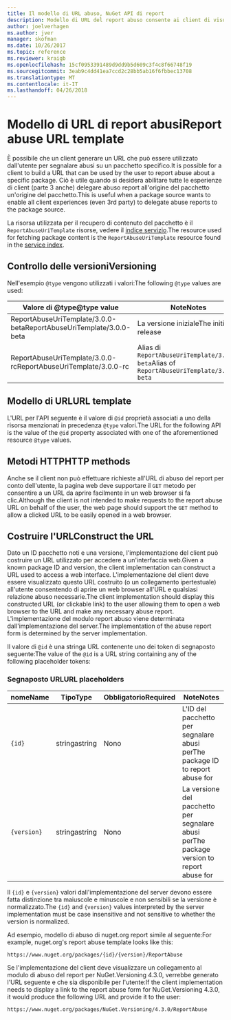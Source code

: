 ```yaml
---
title: Il modello di URL abuso, NuGet API di report
description: Modello di URL del report abuso consente ai client di visualizzare un collegamento nell'interfaccia utente di loro.
author: joelverhagen
ms.author: jver
manager: skofman
ms.date: 10/26/2017
ms.topic: reference
ms.reviewer: kraigb
ms.openlocfilehash: 15cf0953391489d9dd9b5d609c3f4c8f66748f19
ms.sourcegitcommit: 3eab9c4dd41ea7ccd2c28bb5ab16f6fbbec13708
ms.translationtype: MT
ms.contentlocale: it-IT
ms.lasthandoff: 04/26/2018
---
```

# <a name="report-abuse-url-template"></a><span data-ttu-id="6f180-103">Modello di URL di report abusi</span><span class="sxs-lookup"><span data-stu-id="6f180-103">Report abuse URL template</span></span>

<span data-ttu-id="6f180-104">È possibile che un client generare un URL che può essere utilizzato dall'utente per segnalare abusi su un pacchetto specifico.</span><span class="sxs-lookup"><span data-stu-id="6f180-104">It is possible for a client to build a URL that can be used by the user to report abuse about a specific package.</span></span> <span data-ttu-id="6f180-105">Ciò è utile quando si desidera abilitare tutte le esperienze di client (parte 3 anche) delegare abuso report all'origine del pacchetto un'origine del pacchetto.</span><span class="sxs-lookup"><span data-stu-id="6f180-105">This is useful when a package source wants to enable all client experiences (even 3rd party) to delegate abuse reports to the package source.</span></span>

<span data-ttu-id="6f180-106">La risorsa utilizzata per il recupero di contenuto del pacchetto è il `ReportAbuseUriTemplate` risorse, vedere il [indice servizio](service-index.md).</span><span class="sxs-lookup"><span data-stu-id="6f180-106">The resource used for fetching package content is the `ReportAbuseUriTemplate` resource found in the [service index](service-index.md).</span></span>

## <a name="versioning"></a><span data-ttu-id="6f180-107">Controllo delle versioni</span><span class="sxs-lookup"><span data-stu-id="6f180-107">Versioning</span></span>

<span data-ttu-id="6f180-108">Nell'esempio `@type` vengono utilizzati i valori:</span><span class="sxs-lookup"><span data-stu-id="6f180-108">The following `@type` values are used:</span></span>

<span data-ttu-id="6f180-109">Valore di @type</span><span class="sxs-lookup"><span data-stu-id="6f180-109">@type value</span></span>                       | <span data-ttu-id="6f180-110">Note</span><span class="sxs-lookup"><span data-stu-id="6f180-110">Notes</span></span>
--------------------------------- | -----
<span data-ttu-id="6f180-111">ReportAbuseUriTemplate/3.0.0-beta</span><span class="sxs-lookup"><span data-stu-id="6f180-111">ReportAbuseUriTemplate/3.0.0-beta</span></span> | <span data-ttu-id="6f180-112">La versione iniziale</span><span class="sxs-lookup"><span data-stu-id="6f180-112">The initial release</span></span>
<span data-ttu-id="6f180-113">ReportAbuseUriTemplate/3.0.0-rc</span><span class="sxs-lookup"><span data-stu-id="6f180-113">ReportAbuseUriTemplate/3.0.0-rc</span></span>   | <span data-ttu-id="6f180-114">Alias di `ReportAbuseUriTemplate/3.0.0-beta`</span><span class="sxs-lookup"><span data-stu-id="6f180-114">Alias of `ReportAbuseUriTemplate/3.0.0-beta`</span></span>

## <a name="url-template"></a><span data-ttu-id="6f180-115">Modello di URL</span><span class="sxs-lookup"><span data-stu-id="6f180-115">URL template</span></span>

<span data-ttu-id="6f180-116">L'URL per l'API seguente è il valore di `@id` proprietà associati a uno della risorsa menzionati in precedenza `@type` valori.</span><span class="sxs-lookup"><span data-stu-id="6f180-116">The URL for the following API is the value of the `@id` property associated with one of the aforementioned resource `@type` values.</span></span>

## <a name="http-methods"></a><span data-ttu-id="6f180-117">Metodi HTTP</span><span class="sxs-lookup"><span data-stu-id="6f180-117">HTTP methods</span></span>

<span data-ttu-id="6f180-118">Anche se il client non può effettuare richieste all'URL di abuso del report per conto dell'utente, la pagina web deve supportare il `GET` metodo per consentire a un URL da aprire facilmente in un web browser si fa clic.</span><span class="sxs-lookup"><span data-stu-id="6f180-118">Although the client is not intended to make requests to the report abuse URL on behalf of the user, the web page should support the `GET` method to allow a clicked URL to be easily opened in a web browser.</span></span>

## <a name="construct-the-url"></a><span data-ttu-id="6f180-119">Costruire l'URL</span><span class="sxs-lookup"><span data-stu-id="6f180-119">Construct the URL</span></span>

<span data-ttu-id="6f180-120">Dato un ID pacchetto noti e una versione, l'implementazione del client può costruire un URL utilizzato per accedere a un'interfaccia web.</span><span class="sxs-lookup"><span data-stu-id="6f180-120">Given a known package ID and version, the client implementation can construct a URL used to access a web interface.</span></span> <span data-ttu-id="6f180-121">L'implementazione del client deve essere visualizzato questo URL costruito (o un collegamento ipertestuale) all'utente consentendo di aprire un web browser all'URL e qualsiasi relazione abuso necessarie.</span><span class="sxs-lookup"><span data-stu-id="6f180-121">The client implementation should display this constructed URL (or clickable link) to the user allowing them to open a web browser to the URL and make any necessary abuse report.</span></span> <span data-ttu-id="6f180-122">L'implementazione del modulo report abuso viene determinata dall'implementazione del server.</span><span class="sxs-lookup"><span data-stu-id="6f180-122">The implementation of the abuse report form is determined by the server implementation.</span></span>

<span data-ttu-id="6f180-123">Il valore di `@id` è una stringa URL contenente uno dei token di segnaposto seguente:</span><span class="sxs-lookup"><span data-stu-id="6f180-123">The value of the `@id` is a URL string containing any of the following placeholder tokens:</span></span>

### <a name="url-placeholders"></a><span data-ttu-id="6f180-124">Segnaposto URL</span><span class="sxs-lookup"><span data-stu-id="6f180-124">URL placeholders</span></span>

<span data-ttu-id="6f180-125">nome</span><span class="sxs-lookup"><span data-stu-id="6f180-125">Name</span></span>        | <span data-ttu-id="6f180-126">Tipo</span><span class="sxs-lookup"><span data-stu-id="6f180-126">Type</span></span>    | <span data-ttu-id="6f180-127">Obbligatorio</span><span class="sxs-lookup"><span data-stu-id="6f180-127">Required</span></span> | <span data-ttu-id="6f180-128">Note</span><span class="sxs-lookup"><span data-stu-id="6f180-128">Notes</span></span>
----------- | ------- | -------- | -----
`{id}`      | <span data-ttu-id="6f180-129">stringa</span><span class="sxs-lookup"><span data-stu-id="6f180-129">string</span></span>  | <span data-ttu-id="6f180-130">No</span><span class="sxs-lookup"><span data-stu-id="6f180-130">no</span></span>       | <span data-ttu-id="6f180-131">L'ID del pacchetto per segnalare abusi per</span><span class="sxs-lookup"><span data-stu-id="6f180-131">The package ID to report abuse for</span></span>
`{version}` | <span data-ttu-id="6f180-132">stringa</span><span class="sxs-lookup"><span data-stu-id="6f180-132">string</span></span>  | <span data-ttu-id="6f180-133">No</span><span class="sxs-lookup"><span data-stu-id="6f180-133">no</span></span>       | <span data-ttu-id="6f180-134">La versione del pacchetto per segnalare abusi per</span><span class="sxs-lookup"><span data-stu-id="6f180-134">The package version to report abuse for</span></span>

<span data-ttu-id="6f180-135">Il `{id}` e `{version}` valori dall'implementazione del server devono essere fatta distinzione tra maiuscole e minuscole e non sensibili se la versione è normalizzato.</span><span class="sxs-lookup"><span data-stu-id="6f180-135">The `{id}` and `{version}` values interpreted by the server implementation must be case insensitive and not sensitive to whether the version is normalized.</span></span>

<span data-ttu-id="6f180-136">Ad esempio, modello di abuso di nuget.org report simile al seguente:</span><span class="sxs-lookup"><span data-stu-id="6f180-136">For example, nuget.org's report abuse template looks like this:</span></span>

    https://www.nuget.org/packages/{id}/{version}/ReportAbuse

<span data-ttu-id="6f180-137">Se l'implementazione del client deve visualizzare un collegamento al modulo di abuso del report per NuGet.Versioning 4.3.0, verrebbe generato l'URL seguente e che sia disponibile per l'utente:</span><span class="sxs-lookup"><span data-stu-id="6f180-137">If the client implementation needs to display a link to the report abuse form for NuGet.Versioning 4.3.0, it would produce the following URL and provide it to the user:</span></span>

    https://www.nuget.org/packages/NuGet.Versioning/4.3.0/ReportAbuse
